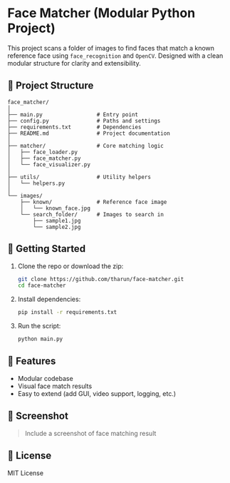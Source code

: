 # Face Matcher (Modular Python Project)

This project scans a folder of images to find faces that match a known reference face using `face_recognition` and `OpenCV`. Designed with a clean modular structure for clarity and extensibility.

## 📂 Project Structure

```
face_matcher/
│
├── main.py                 # Entry point
├── config.py               # Paths and settings
├── requirements.txt        # Dependencies
├── README.md               # Project documentation
│
├── matcher/                # Core matching logic
│   ├── face_loader.py
│   ├── face_matcher.py
│   └── face_visualizer.py
│
├── utils/                  # Utility helpers
│   └── helpers.py
│
└── images/
    ├── known/              # Reference face image
    │   └── known_face.jpg
    └── search_folder/      # Images to search in
        ├── sample1.jpg
        └── sample2.jpg
```

## 🚀 Getting Started

1. Clone the repo or download the zip:
    ```bash
    git clone https://github.com/tharun/face-matcher.git
    cd face-matcher
    ```

2. Install dependencies:
    ```bash
    pip install -r requirements.txt
    ```

3. Run the script:
    ```bash
    python main.py
    ```

## 🧠 Features
- Modular codebase
- Visual face match results
- Easy to extend (add GUI, video support, logging, etc.)

## 📸 Screenshot

> Include a screenshot of face matching result

## 📜 License
MIT License
